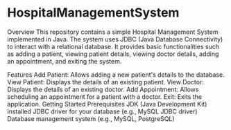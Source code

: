# HospitalManagementSystem

Overview
This repository contains a simple Hospital Management System implemented in Java. The system uses JDBC (Java Database Connectivity) to interact with a relational database. It provides basic functionalities such as adding a patient, viewing patient details, viewing doctor details, adding an appointment, and exiting the system.

Features
Add Patient: Allows adding a new patient's details to the database.
View Patient: Displays the details of an existing patient.
View Doctor: Displays the details of an existing doctor.
Add Appointment: Allows scheduling an appointment for a patient with a doctor.
Exit: Exits the application.
Getting Started
Prerequisites
JDK (Java Development Kit) installed
JDBC driver for your database (e.g., MySQL JDBC driver)
Database management system (e.g., MySQL, PostgreSQL)

